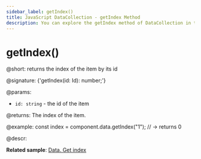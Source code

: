 ```yaml
---
sidebar_label: getIndex()
title: JavaScript DataCollection - getIndex Method 
description: You can explore the getIndex method of DataCollection in the documentation of the DHTMLX JavaScript UI library. Browse developer guides and API reference, try out code examples and live demos, and download a free 30-day evaluation version of DHTMLX Suite.
---
```


# getIndex()

@short: returns the index of the item by its id

@signature: {'getIndex(id: Id): number;'}

@params:
- `id: string` - the id of the item

@returns:
The index of the item.

@example:
const index = component.data.getIndex("1"); // -> returns 0

@descr:

**Related sample**: [Data. Get index](https://snippet.dhtmlx.com/1ottirdt)
